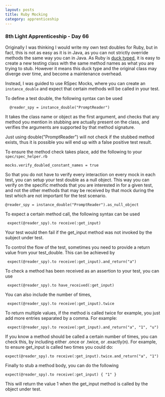 ```yaml
---
layout: posts
title: Ruby Mocking
category: apprenticeship
---
```

### 8th Light Apprenticeship - Day 66

Originally I was thinking I would write my own test doubles for Ruby, but in fact, this is not as easy as it is in Java, as you can not strictly override methods the same way you can in Java. As Ruby is [duck typed](https://en.wikipedia.org/wiki/Duck_typing), it is easy to create a new testing class with the same method names as what you are trying to stub. However it means this duck type and the original class may diverge over time, and become a maintenance overhead.
 
<!--break-->

Instead, I was guided to use RSpec Mocks, where you can create an `instance_double` and expect that certain methods will be called in your test.

To define a test double, the following syntax can be used

      @reader_spy = instance_double("PromptReader") 
      
It takes the class name or object as the first argument, and checks that any method you mention in stubbing are actually present on the class, and verifies the arguments are supported by that method signature. 

Just using double("PromptReader") will not check if the stubbed method exists, thus it is possible you will end up with a false positive test result.

To ensure the method check takes place, add the following to your `spec/spec_helper.rb`

    mocks.verify_doubled_constant_names = true
    
So that you do not have to verify every interaction on every mock in each test, you can setup your test double as a null object. This way you can verify on the specific methods that you are interested in for a given test, and not the other methods that may be received by that mock during the test which are not important for the test scenario.

    @reader_spy = instance_double("PromptReader").as_null_object

To expect a certain method call, the following syntax can be used

     expect(@reader_spy).to receive(:get_input)
     
Your test would then fail if the get_input method was not  invoked by the subject under test.

To control the flow of the test, sometimes you need to provide a return value from your test_double. This can be achieved by
 
     expect(@reader_spy).to receive(:get_input).and_return("a")
   
To check a method has been received as an assertion to your test, you can use 

     expect(@reader_spy).to have_received(:get_input)

You can also include the number of times,

     expect(@reader_spy).to receive(:get_input).twice
       
To return multiple values, if the method is called twice for example, you just add more entries separated by a comma. For example:

     expect(@reader_spy).to receive(:get_input).and_return("a", "1", "u")
     
If you know a method should be called a certain number of times, you can check this, by including either .once or .twice, or .exactly(n). For example, to ensure get_input is called two times you could do:

    expect(@reader_spy).to receive(:get_input).twice.and_return("a", "1")

Finally to stub a method body, you can do the following
  
    expect(@reader_spy).to receive(:get_input) { "1" }

This will return the value 1 when the get_input method is called by the object under test.



